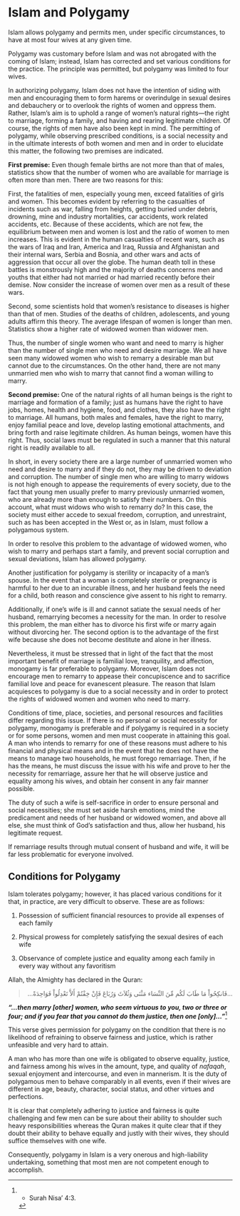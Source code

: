 Islam and Polygamy
==================

Islam allows polygamy and permits men, under specific circumstances, to
have at most four wives at any given time.

Polygamy was customary before Islam and was not abrogated with the
coming of Islam; instead, Islam has corrected and set various conditions
for the practice. The principle was permitted, but polygamy was limited
to four wives.

In authorizing polygamy, Islam does not have the intention of siding
with men and encouraging them to form harems or overindulge in sexual
desires and debauchery or to overlook the rights of women and oppress
them. Rather, Islam’s aim is to uphold a range of women’s natural
rights—the right to marriage, forming a family, and having and rearing
legitimate children. Of course, the rights of men have also been kept in
mind. The permitting of polygamy, while observing prescribed conditions,
is a social necessity and in the ultimate interests of both women and
men and in order to elucidate this matter, the following two premises
are indicated.

**First premise:** Even though female births are not more than that of
males, statistics show that the number of women who are available for
marriage is often more than men. There are two reasons for this:

First, the fatalities of men, especially young men, exceed fatalities of
girls and women. This becomes evident by referring to the casualties of
incidents such as war, falling from heights, getting buried under
debris, drowning, mine and industry mortalities, car accidents, work
related accidents, etc. Because of these accidents, which are not few,
the equilibrium between men and women is lost and the ratio of women to
men increases. This is evident in the human casualties of recent wars,
such as the wars of Iraq and Iran, America and Iraq, Russia and
Afghanistan and their internal wars, Serbia and Bosnia, and other wars
and acts of aggression that occur all over the globe. The human death
toll in these battles is monstrously high and the majority of deaths
concerns men and youths that either had not married or had married
recently before their demise. Now consider the increase of women over
men as a result of these wars.

Second, some scientists hold that women’s resistance to diseases is
higher than that of men. Studies of the deaths of children, adolescents,
and young adults affirm this theory. The average lifespan of women is
longer than men. Statistics show a higher rate of widowed women than
widower men.

Thus, the number of single women who want and need to marry is higher
than the number of single men who need and desire marriage. We all have
seen many widowed women who wish to remarry a desirable man but cannot
due to the circumstances. On the other hand, there are not many
unmarried men who wish to marry that cannot find a woman willing to
marry.

**Second premise:** One of the natural rights of all human beings is the
right to marriage and formation of a family; just as humans have the
right to have jobs, homes, health and hygiene, food, and clothes, they
also have the right to marriage. All humans, both males and females,
have the right to marry, enjoy familial peace and love, develop lasting
emotional attachments, and bring forth and raise legitimate children. As
human beings, women have this right. Thus, social laws must be regulated
in such a manner that this natural right is readily available to all.

In short, in every society there are a large number of unmarried women
who need and desire to marry and if they do not, they may be driven to
deviation and corruption. The number of single men who are willing to
marry widows is not high enough to appease the requirements of every
society, due to the fact that young men usually prefer to marry
previously unmarried women, who are already more than enough to satisfy
their numbers. On this account, what must widows who wish to remarry do?
In this case, the society must either accede to sexual freedom,
corruption, and unrestraint, such as has been accepted in the West or,
as in Islam, must follow a polygamous system.

In order to resolve this problem to the advantage of widowed women, who
wish to marry and perhaps start a family, and prevent social corruption
and sexual deviations, Islam has allowed polygamy.

Another justification for polygamy is sterility or incapacity of a man’s
spouse. In the event that a woman is completely sterile or pregnancy is
harmful to her due to an incurable illness, and her husband feels the
need for a child, both reason and conscience give assent to his right to
remarry.

Additionally, if one’s wife is ill and cannot satiate the sexual needs
of her husband, remarrying becomes a necessity for the man. In order to
resolve this problem, the man either has to divorce his first wife or
marry again without divorcing her. The second option is to the advantage
of the first wife because she does not become destitute and alone in her
illness.

Nevertheless, it must be stressed that in light of the fact that the
most important benefit of marriage is familial love, tranquility, and
affection, monogamy is far preferable to polygamy. Moreover, Islam does
not encourage men to remarry to appease their concupiscence and to
sacrifice familial love and peace for evanescent pleasure. The reason
that Islam acquiesces to polygamy is due to a social necessity and in
order to protect the rights of widowed women and women who need to
marry.

Conditions of time, place, societies, and personal resources and
facilities differ regarding this issue. If there is no personal or
social necessity for polygamy, monogamy is preferable and if polygamy is
required in a society or for some persons, women and men must cooperate
in attaining this goal. A man who intends to remarry for one of these
reasons must adhere to his financial and physical means and in the event
that he does not have the means to manage two households, he must forego
remarriage. Then, if he has the means, he must discuss the issue with
his wife and prove to her the necessity for remarriage, assure her that
he will observe justice and equality among his wives, and obtain her
consent in any fair manner possible.

The duty of such a wife is self-sacrifice in order to ensure personal
and social necessities; she must set aside harsh emotions, mind the
predicament and needs of her husband or widowed women, and above all
else, she must think of God’s satisfaction and thus, allow her husband,
his legitimate request.

If remarriage results through mutual consent of husband and wife, it
will be far less problematic for everyone involved.

Conditions for Polygamy
-----------------------

Islam tolerates polygamy; however, it has placed various conditions for
it that, in practice, are very difficult to observe. These are as
follows:

1. Possession of sufficient financial resources to provide all expenses
of each family

2. Physical prowess for completely satisfying the sexual desires of each
wife

3. Observance of complete justice and equality among each family in
every way without any favoritism

Allah, the Almighty has declared in the Quran:

<blockquote dir="rtl">
  <p>
...فَانكِحُواْ مَا طَابَ لَكُم مِّنَ النِّسَاء مَثْنَى وَثُلاَثَ
وَرُبَاعَ فَإِنْ خِفْتُمْ أَلاَّ تَعْدِلُواْ فَوَاحِدَةً...
  </p>
</blockquote>

***“…then marry [other] women, who seem virtuous to you, two or three or
four; and if you fear that you cannot do them justice, then one
[only]…”***[^1]

This verse gives permission for polygamy on the condition that there is
no likelihood of refraining to observe fairness and justice, which is
rather unfeasible and very hard to attain.

A man who has more than one wife is obligated to observe equality,
justice, and fairness among his wives in the amount, type, and quality
of *nafaqah*, sexual enjoyment and intercourse, and even in mannerism.
It is the duty of polygamous men to behave comparably in all events,
even if their wives are different in age, beauty, character, social
status, and other virtues and perfections.

It is clear that completely adhering to justice and fairness is quite
challenging and few men can be sure about their ability to shoulder such
heavy responsibilities whereas the Quran makes it quite clear that if
they doubt their ability to behave equally and justly with their wives,
they should suffice themselves with one wife.

Consequently, polygamy in Islam is a very onerous and high-liability
undertaking, something that most men are not competent enough to
accomplish.

[^1]: - Surah Nisa’ 4:3.


